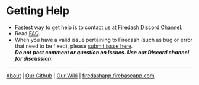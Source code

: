 # Getting Help

- Fastest way to get help is to contact us at [Firedash Discord Channel](https://discord.gg/Xk4DJHs).
- Read [FAQ](https://github.com/nikahmadz/Firedash/wiki/faq).
- When you have a valid issue pertaining to Firedash (such as bug or error that need to be fixed), please [submit issue here](https://github.com/nikahmadz/Firedash/issues).  
**_Do not post comment or question on Issues. Use our Discord channel for discussion._**

---

[About](https://nikahmadz.github.io/Firedash/) | [Our Github](https://github.com/nikahmadz/Firedash/) | [Our Wiki](https://github.com/nikahmadz/Firedash/wiki/) | [firedashapp.firebaseapp.com](https://firedashapp.firebaseapp.com/)

